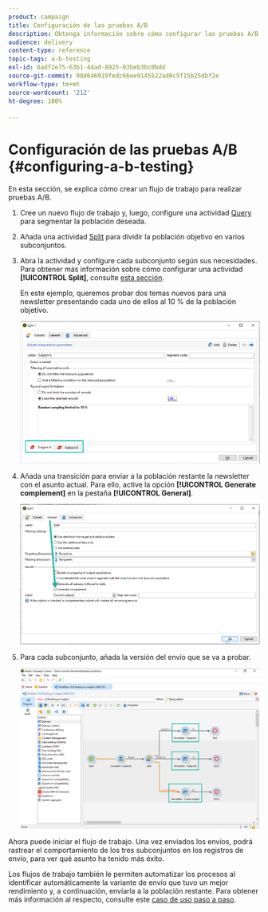 ```yaml
---
product: campaign
title: Configuración de las pruebas A/B
description: Obtenga información sobre cómo configurar las pruebas A/B en Campaign Classic.
audience: delivery
content-type: reference
topic-tags: a-b-testing
exl-id: 6adf2e75-63b1-44ad-8925-03beb3bc0bdd
source-git-commit: 98d646919fedc66ee9145522ad0c5f15b25dbf2e
workflow-type: tm+mt
source-wordcount: '212'
ht-degree: 100%

---
```


# Configuración de las pruebas A/B {#configuring-a-b-testing}

En esta sección, se explica cómo crear un flujo de trabajo para realizar pruebas A/B.

1. Cree un nuevo flujo de trabajo y, luego, configure una actividad [Query](../../workflow/using/query.md) para segmentar la población deseada.

1. Añada una actividad [Split](../../workflow/using/split.md) para dividir la población objetivo en varios subconjuntos.

1. Abra la actividad y configure cada subconjunto según sus necesidades. Para obtener más información sobre cómo configurar una actividad **[!UICONTROL Split]**, consulte [esta sección](../../workflow/using/split.md).

   En este ejemplo, queremos probar dos temas nuevos para una newsletter presentando cada uno de ellos al 10 % de la población objetivo.

   ![](assets/ab-testing-split.png)

1. Añada una transición para enviar a la población restante la newsletter con el asunto actual. Para ello, active la opción **[!UICONTROL Generate complement]** en la pestaña **[!UICONTROL General]**.

   ![](assets/ab-testing-complement.png)

1. Para cada subconjunto, añada la versión del envío que se va a probar.

   ![](assets/ab-testing-delivery.png)

Ahora puede iniciar el flujo de trabajo. Una vez enviados los envíos, podrá rastrear el comportamiento de los tres subconjuntos en los registros de envío, para ver qué asunto ha tenido más éxito.

Los flujos de trabajo también le permiten automatizar los procesos al identificar automáticamente la variante de envío que tuvo un mejor rendimiento y, a continuación, enviarla a la población restante. Para obtener más información al respecto, consulte este [caso de uso paso a paso](../../delivery/using/a-b-testing-use-case.md).

